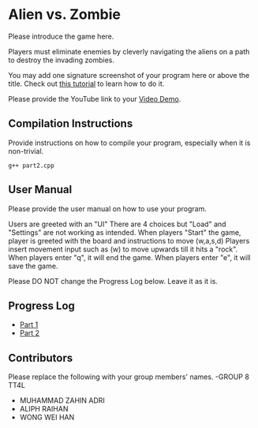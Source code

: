 # Alien vs. Zombie

Please introduce the game here.

Players must eliminate enemies by cleverly navigating the aliens on a path to destroy the invading zombies.

You may add one signature screenshot of your program here or above the title. Check out [this tutorial](https://www.digitalocean.com/community/tutorials/markdown-markdown-images) to learn how to do it.

Please provide the YouTube link to your [Video Demo](https://www.youtube.com/watch?v=cNnY9oNkf5E).

## Compilation Instructions

Provide instructions on how to compile your program, especially when it is non-trivial.



```
g++ part2.cpp 
```

## User Manual

Please provide the user manual on how to use your program.

Users are greeted with an "UI" There are 4 choices but "Load" and "Settings" are not working as intended. When players "Start" the game, player is greeted with the board and instructions to move (w,a,s,d) Players insert movement input such as (w) to move upwards till it hits a "rock". When players enter "q", it will end the game. When players enter "e", it will save the game.

Please DO NOT change the Progress Log below. Leave it as it is.

## Progress Log

- [Part 1](PART1.md)
- [Part 2](PART2.md)

## Contributors

Please replace the following with your group members' names. 
-GROUP 8 TT4L
- MUHAMMAD ZAHIN ADRI 
- ALIPH RAIHAN
- WONG WEI HAN
